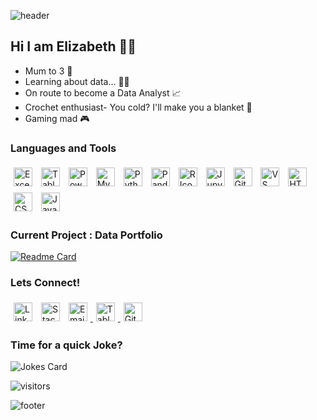 ![header](https://capsule-render.vercel.app/api?type=waving&height=200&color=0:F28367,100:FF5282&text=Welcome&reversal=false&descAlign=50&fontSize=50&fontAlign=50&fontAlignY=40&animation=fadeIn)
## Hi I am Elizabeth 👋✨
  <ul>
    <li>Mum to 3 👶 </li>
    <li>Learning about data... 👩‍💻 </li>
    <li>On route to become a Data Analyst 📈</li>
    <li>Crochet enthusiast- You cold? I'll make you a blanket 🧶 </li>
    <li>Gaming mad 🎮 </li>
  </ul>

### Languages and Tools
<p>
  <!-- Excel --->
  <img height="30" width="30" style="padding: 5px;" src="https://img.icons8.com/?size=100&id=117561&format=png&color=000000" alt="Excel Icon"/> 
  <!-- Tableau --->  
  <img height="30" width="30" style="padding: 5px;" src="https://img.icons8.com/?size=100&id=9Kvi1p1F0tUo&format=png&color=000000" alt="Tableau Icon"/> 
  <!-- PowerBi --->
  <img height="30" width="30" style="padding: 5px;" src="https://img.icons8.com/?size=100&id=3sGOUDo9nJ4k&format=png&color=000000" alt="PowerBi Icon"/>
  <!-- MySQL --->
  <img height="30" width="30" style="padding: 5px;" src="https://img.icons8.com/?size=100&id=9nLaR5KFGjN0&format=png&color=000000" alt="MySQL Icon"/> 
  <!-- Python --->
  <img height="30" width="30" style="padding: 5px;" src="https://img.icons8.com/?size=100&id=hGdCwhSHUe6L&format=png&color=000000" alt="Python Icon"/> 
  <!-- Pandas --->
  <img height="30" width="30" style="padding: 5px;" src="https://img.icons8.com/?size=100&id=xSkewUSqtErH&format=png&color=000000" alt="Pandas Icon"/> 
  <!-- R --->
  <img height="30" width="30" style="padding: 5px;" src="https://cdn.simpleicons.org/R" alt="R Icon"/> 
  <!-- Jupyter --->
  <img height="30" width="30" style="padding: 5px;" src="https://img.icons8.com/?size=100&id=J0SgMWzAxqFj&format=png&color=000000" alt="Jupyter Icon"/> 
  <!-- GitHub --->
  <img height="30" width="30" style="padding: 5px;" src="https://img.icons8.com/?size=100&id=LoL4bFzqmAa0&format=png&color=000000" alt="GitHub Icon"/> 
  <!-- VS Code --->
  <img height="30" width="30" style="padding: 5px;" src="https://img.icons8.com/?size=100&id=9OGIyU8hrxW5&format=png&color=000000" alt="VS Code Icon"/> 
  <!-- HTML --->
  <img height="30" width="30" style="padding: 5px;" src="https://img.icons8.com/?size=100&id=20909&format=png&color=000000" alt="HTML Icon"/> 
  <!-- CSS --->
  <img height="30" width="30" style="padding: 5px;" src="https://img.icons8.com/?size=100&id=21278&format=png&color=000000" alt="CSS Icon"/> 
  <!-- JavaScript --->
  <img height="30" width="30" style="padding: 5px;" src="https://cdn.simpleicons.org/javascript/" alt="JavaScript Icon"/> 
</p>

### **Current Project** : Data Portfolio
[![Readme Card](https://github-readme-stats.vercel.app/api/pin/?username=ElizabethM91&repo=Portfolio&show_owner=True)](https://github.com/ElizabethM91/Portfolio)

### Lets Connect!
<p>
  <a href="https://www.linkedin.com/in/elizabethmuir91/"><img height="30" width="30" style="padding: 5px;" src="https://img.icons8.com/?size=100&id=13930&format=png&color=000000" alt="Linkedin Icon" width="21px"></a>
  <a href="https://stackoverflow.com/users/22046608/xxxlizzym91xxx"><img height="30" width="30" style="padding: 5px;" src="https://img.icons8.com/?size=100&id=13955&format=png&color=000000" alt="Stack-Overflow Icon"></a>
  <a href="mailto:emuir91@hotmail.com"><img height="30" width="30" style="padding: 5px;" src="https://img.icons8.com/?size=100&id=13922&format=png&color=000000" alt="Email Icon" /> </a>
  <a href="https://public.tableau.com/app/profile/elizabeth.muir/vizzes" > <img height="30" width="30" style="padding: 5px;" src="https://img.icons8.com/?size=100&id=9Kvi1p1F0tUo&format=png&color=000000" alt="Tableau Icon"/> </a>
  <a href="https://github.com/ElizabethM91"><img height="30" width="30" style="padding: 5px;" src="https://img.icons8.com/?size=100&id=LoL4bFzqmAa0&format=png&color=000000" alt="GitHub Icon"/></a>
</p>

### Time for a quick Joke?
![Jokes Card](https://readme-jokes.vercel.app/api?showBorder&theme=gotham) 


![visitors](https://vbr.nathanchung.dev/badge?page_id=ElizabethM91&logo=github&lcolor=ff4d6d&color=grey)


![footer](https://capsule-render.vercel.app/api?type=waving&height=200&color=0:F28367,100:FF5282&text=&reversal=false&descAlign=50&fontSize=50&fontAlign=50&fontAlignY=70&animation=fadeIn&section=footer)
